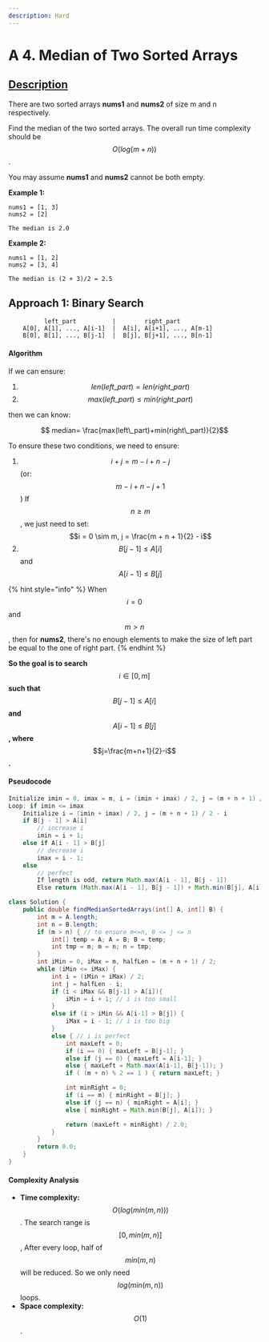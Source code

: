 ```yaml
---
description: Hard
---
```


# A 4. Median of Two Sorted Arrays

## [Description](https://leetcode.com/problems/median-of-two-sorted-arrays/)

There are two sorted arrays **nums1** and **nums2** of size m and n respectively.

Find the median of the two sorted arrays. The overall run time complexity should be $$O(log(m+n))$$.

You may assume **nums1** and **nums2** cannot be both empty.

**Example 1:**

```text
nums1 = [1, 3]
nums2 = [2]

The median is 2.0
```

**Example 2:**

```text
nums1 = [1, 2]
nums2 = [3, 4]

The median is (2 + 3)/2 = 2.5
```

## Approach 1: Binary Search

```text
          left_part          |        right_part
    A[0], A[1], ..., A[i-1]  |  A[i], A[i+1], ..., A[m-1]
    B[0], B[1], ..., B[j-1]  |  B[j], B[j+1], ..., B[n-1]
```

#### **Algorithm**

If we can ensure:

1. $$len(left\_part)=len(right\_part)$$
2. $$max(left\_part) \leq min(right\_part)$$

then we can know:

$$
median= \frac{max(left\_part)+min(right\_part)}{2}
​
$$

To ensure these two conditions, we need to ensure:

1. $$i+j=m−i+n−j$$ \(or: $$m - i + n - j + 1$$\) If $$n \geq m$$, we just need to set: $$i = 0 \sim m, j = \frac{m + n + 1}{2} - i$$
2. $$B[j-1] \leq A[i]$$ and $$A[i-1] \leq B[j]$$

{% hint style="info" %}
When $$i = 0$$and $$m > n$$, then for **nums2**, there's no enough elements to make the size of left part be equal to the one of right part.
{% endhint %}

**So the goal is to search** $$i \in [0, m]$$**such that** $$B[j-1] \leq A[i]$$ **and** $$A[i-1] \leq B[j]$$**, where** $$j=\frac{m+n+1}{2}-i$$**.**

#### **P**seudocode

```java
Initialize imin = 0, imax = m, i = (imin + imax) / 2, j = (m + n + 1) / 2 -i
Loop: if imin <= imax
    Initialize i = (imin + imax) / 2, j = (m + n + 1) / 2 - i
    if B[j - 1] > A[i]
        // increase i
        imin = i + 1;
    else if A[i - 1] > B[j]
        // decrease i
        imax = i - 1;
    else
        // perfect
        If length is odd, return Math.max(A[i - 1], B[j - 1])
        Else return (Math.max(A[i - 1], B[j - 1]) + Math.min(B[j], A[i])) / 2;
```

```java
class Solution {
    public double findMedianSortedArrays(int[] A, int[] B) {
        int m = A.length;
        int n = B.length;
        if (m > n) { // to ensure m<=n, 0 <= j <= n
            int[] temp = A; A = B; B = temp;
            int tmp = m; m = n; n = tmp;
        }
        int iMin = 0, iMax = m, halfLen = (m + n + 1) / 2;
        while (iMin <= iMax) {
            int i = (iMin + iMax) / 2;
            int j = halfLen - i;
            if (i < iMax && B[j-1] > A[i]){
                iMin = i + 1; // i is too small
            }
            else if (i > iMin && A[i-1] > B[j]) {
                iMax = i - 1; // i is too big
            }
            else { // i is perfect
                int maxLeft = 0;
                if (i == 0) { maxLeft = B[j-1]; }
                else if (j == 0) { maxLeft = A[i-1]; }
                else { maxLeft = Math.max(A[i-1], B[j-1]); }
                if ( (m + n) % 2 == 1 ) { return maxLeft; }

                int minRight = 0;
                if (i == m) { minRight = B[j]; }
                else if (j == n) { minRight = A[i]; }
                else { minRight = Math.min(B[j], A[i]); }

                return (maxLeft + minRight) / 2.0;
            }
        }
        return 0.0;
    }
}
```

#### Complexity Analysis

* **Time complexity:** $$O(log(min(m, n)))$$. The search range is $$[0, min(m, n)]$$, After every loop, half of $$min(m, n)$$ will be reduced. So we only need $$log(min(m, n))$$loops.
* **Space complexity:** $$O(1)$$.

